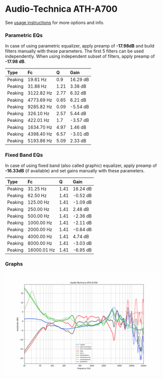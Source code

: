 # Audio-Technica ATH-A700
See [usage instructions](https://github.com/jaakkopasanen/AutoEq#usage) for more options and info.

### Parametric EQs
In case of using parametric equalizer, apply preamp of **-17.98dB** and build filters manually
with these parameters. The first 5 filters can be used independently.
When using independent subset of filters, apply preamp of **-17.98 dB**.

| Type    | Fc         |    Q | Gain     |
|:--------|:-----------|:-----|:---------|
| Peaking | 19.61 Hz   | 0.9  | 16.29 dB |
| Peaking | 31.88 Hz   | 1.21 | 3.38 dB  |
| Peaking | 3122.82 Hz | 2.77 | 6.32 dB  |
| Peaking | 4773.69 Hz | 0.65 | 6.21 dB  |
| Peaking | 9285.82 Hz | 0.09 | -5.54 dB |
| Peaking | 326.10 Hz  | 2.57 | 5.44 dB  |
| Peaking | 422.01 Hz  | 1.7  | -3.57 dB |
| Peaking | 1634.70 Hz | 4.97 | 1.46 dB  |
| Peaking | 4398.40 Hz | 6.57 | -3.01 dB |
| Peaking | 5193.86 Hz | 5.09 | 2.33 dB  |

### Fixed Band EQs
In case of using fixed band (also called graphic) equalizer, apply preamp of **-16.33dB**
(if available) and set gains manually with these parameters.

| Type    | Fc          |    Q | Gain     |
|:--------|:------------|:-----|:---------|
| Peaking | 31.25 Hz    | 1.41 | 16.24 dB |
| Peaking | 62.50 Hz    | 1.41 | -0.52 dB |
| Peaking | 125.00 Hz   | 1.41 | -1.09 dB |
| Peaking | 250.00 Hz   | 1.41 | 2.48 dB  |
| Peaking | 500.00 Hz   | 1.41 | -2.36 dB |
| Peaking | 1000.00 Hz  | 1.41 | -2.11 dB |
| Peaking | 2000.00 Hz  | 1.41 | -0.84 dB |
| Peaking | 4000.00 Hz  | 1.41 | 4.74 dB  |
| Peaking | 8000.00 Hz  | 1.41 | -3.03 dB |
| Peaking | 16000.01 Hz | 1.41 | -6.95 dB |

### Graphs
![](./Audio-Technica%20ATH-A700.png)